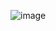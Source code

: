 ![image](https://user-images.githubusercontent.com/68263452/116576436-2e479e00-a92d-11eb-9159-1a397a9c419f.png)

